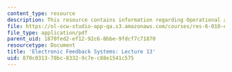 ```yaml
---
content_type: resource
description: This resource contains information regarding Operational amplifier compensation.
file: https://ol-ocw-studio-app-qa.s3.amazonaws.com/courses/res-6-010-electronic-feedback-systems-spring-2013/870c031378bc83329c7ec88e1541c575_MITRES_6-010S13_lec13.pdf
file_type: application/pdf
parent_uid: 1870fed2-ef12-92c6-8bbe-9fdcf7c71870
resourcetype: Document
title: 'Electronic Feedback Systems: Lecture 13'
uid: 870c0313-78bc-8332-9c7e-c88e1541c575
---
```


